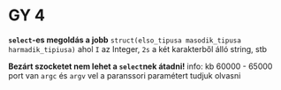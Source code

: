 # GY 4
__`select`-es megoldás a jobb__
`struct(elso_tipusa masodik_tipusa harmadik_tipiusa)` ahol `I` az Integer, `2s` a két karakterből álló string, stb

**Bezárt szocketet nem lehet a `select`nek átadni!**
info: kb 60000 - 65000  port van
`argc` és `argv` vel a paranssori paramétert tudjuk olvasni

